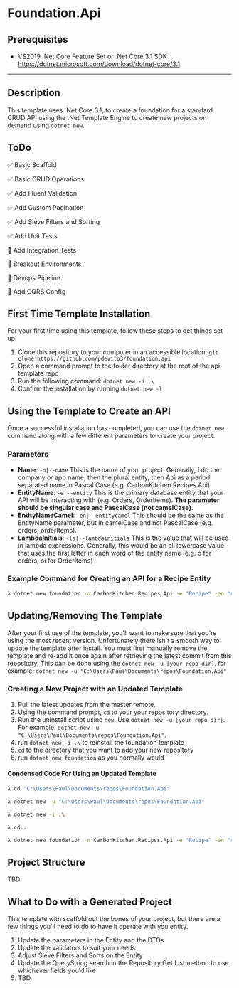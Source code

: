 # Foundation.Api

## Prerequisites
- VS2019 .Net Core Feature Set or .Net Core 3.1 SDK https://dotnet.microsoft.com/download/dotnet-core/3.1

----

## Description
This template uses .Net Core 3.1, to create a foundation for a standard CRUD API using the .Net Template Engine to create new projects on demand using `dotnet new`.

## ToDo

✅ Basic Scaffold

✅ Basic CRUD Operations

✅ Add Fluent Validation

✅ Add Custom Pagination

✅ Add Sieve Filters and Sorting

✅ Add Unit Tests

🔲 Add Integration Tests

🔲 Breakout Environments

🔲 Devops Pipeline

🔲 Add CQRS Config

## First Time Template Installation

For your first time using this template, follow these steps to get things set up.

1. Clone this repository to your computer in an accessible location: `git clone https://github.com/pdevito3/foundation.api`
2. Open a command prompt to the folder directory at the root of the api template repo
3. Run the following command: `dotnet new -i .\`
4. Confirm the installation by running `dotnet new -l` 

## Using the Template to Create an API
Once a successful installation has completed, you can use the `dotnet new` command along with a few different parameters to create your project. 

### Parameters
* **Name**: `-n|--name` This is the name of your project. Generally, I do the company or app name, then the plural entity, then Api as a period separated name in Pascal Case (e.g. CarbonKitchen.Recipes.Api)
* **EntityName**: `-e|--entity` This is the primary database entity that your API will be interacting with (e.g. Orders, OrderItems). **The parameter should be singular case and PascalCase (not camelCase)**.
* **EntityNameCamel**: `-en|--entitycamel` This should be the same as the EntityName parameter, but in camelCase and not PascalCase (e.g. orders, orderItems).
* **LambdaInitials**: `-la|--lambdainitials` This is the value that will be used in lambda expressions. Generally, this would be an all lowercase value that uses the first letter in each word of the entity name (e.g. o for orders, oi for OrderItems)

### Example Command for Creating an API for a Recipe Entity
```bash
λ dotnet new foundation -n CarbonKitchen.Recipes.Api -e "Recipe" -en "recipe" --la "r"
```

## Updating/Removing The Template
After your first use of the template, you'll want to make sure that you're using the most recent version. Unfortunately there isn't a smooth way to update the template after install. You must first manually remove the template and re-add it once again after retrieving the latest commit from this repository. This can be done using the `dotnet new -u [your repo dir]`, for example: `dotnet new -u "C:\Users\Paul\Documents\repos\Foundation.Api"` 

### Creating a New Project with an Updated Template
1. Pull the latest updates from the master remote.
2. Using the command prompt, `cd` to your your repository directory.
3. Run the uninstall script using `new`. Use `dotnet new -u [your repo dir]`. For example: `dotnet new -u "C:\Users\Paul\Documents\repos\Foundation.Api"`.
4. run `dotnet new -i .\` to reinstall the foundation template 
5. `cd` to the directory that you want to add your new repository
6. run `dotnet new foundation` as you normally would

#### Condensed Code For Using an Updated Template 
```bash
λ cd "C:\Users\Paul\Documents\repos\Foundation.Api"

λ dotnet new -u "C:\Users\Paul\Documents\repos\Foundation.Api"

λ dotnet new -i .\

λ cd..

λ dotnet new foundation -n CarbonKitchen.Recipes.Api -e "Recipe" -en "recipe" --la "r"
```

## Project Structure
TBD

## What to Do with a Generated Project

This template with scaffold out the bones of your project, but there are a few things you'll need to do to have it operate with you entity.

1. Update the parameters in the Entity and the DTOs
2. Update the validators to suit your needs
3. Adjust Sieve Filters and Sorts on the Entity
4. Update the QueryString search in the Repository Get List method to use whichever fields you'd like
5. TBD